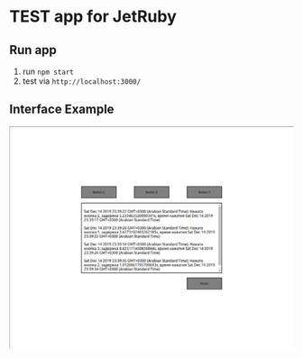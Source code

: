 # TEST app for JetRuby

## Run app
1. run `npm start`
2. test via `http://localhost:3000/`

## Interface Example
![](screenshots/Screenshot%20from%202019-12-14%2023-39-29.png)